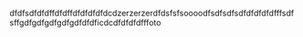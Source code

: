 dfdfsdfdfdffdfdffdfdfdfdfdcdzerzerzerdfdsfsfsoooodfsdfsdfsdfdfdfdfdfffsdfsffgdfgdfgdfgdfgdfdfdficdcdfdfdfdfffoto

